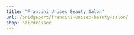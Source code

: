 ```yaml
---
title: "Francini Unisex Beauty Salon"
url: /bridgeport/francini-unisex-beauty-salon/
shop: hairdresser
---
```

